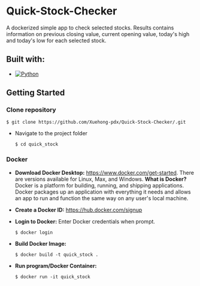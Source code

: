 # Quick-Stock-Checker

  A dockerized simple app to check selected stocks.  Results contains information on previous closing value, current opening value, today's high and today's low for each selected stock.
  
## **Built with:**

* [![Python](https://img.shields.io/badge/python-3.8.3-blue.svg)](https://www.python.org/downloads/release/python-383/)

## **Getting Started**

### **Clone repository**

    $ git clone https://github.com/Xuehong-pdx/Quick-Stock-Checker/.git

* Navigate to the project folder

      $ cd quick_stock
      
### **Docker**

* **Download Docker Desktop:** https://www.docker.com/get-started. There are versions available for Linux, Max, and Windows. **What is Docker?** Docker is a platform for building, running, and shipping applications. Docker packages up an application with everything it needs and allows an app to run and function the same way on any user's local machine.

* **Create a Docker ID:** https://hub.docker.com/signup

* **Login to Docker:** Enter Docker credentials when prompt.
      
      $ docker login
      
* **Build Docker Image:** 
      
      $ docker build -t quick_stock .
      
* **Run program/Docker Container:**
      
      $ docker run -it quick_stock
      
